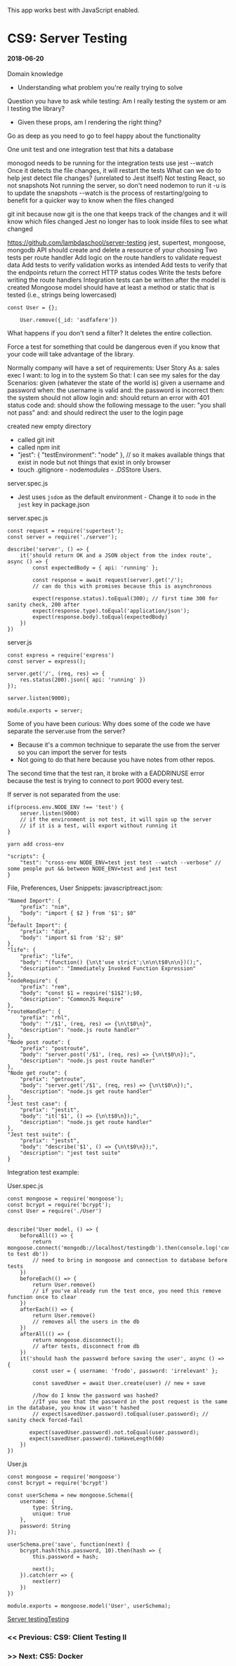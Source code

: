 This app works best with JavaScript enabled.

# CS9: Server Testing

#### 2018-06-20

Domain knowledge

- Understanding what problem you're really trying to solve

Question you have to ask while testing: Am I really testing the system or am I testing the library?

- Given these props, am I rendering the right thing?

Go as deep as you need to go to feel happy about the functionality

One unit test and one integration test that hits a database

monogod needs to be running for the integration tests use jest --watch Once it detects the file changes, it will restart the tests What can we do to help jest detect file changes? (unrelated to Jest itself) Not testing React, so not snapshots Not running the server, so don't need nodemon to run it -u is to update the snapshots --watch is the process of restarting/going to benefit for a quicker way to know when the files changed

git init because now git is the one that keeps track of the changes and it will know which files changed Jest no longer has to look inside files to see what changed

<https://github.com/lambdaschool/server-testing> jest, supertest, mongoose, mongodb API should create and delete a resource of your choosing Two tests per route handler Add logic on the route handlers to validate request data Add tests to verify validation works as intended Add tests to verify that the endpoints return the correct HTTP status codes Write the tests before writing the route handlers Integration tests can be written after the model is created Mongoose model should have at least a method or static that is tested (i.e., strings being lowercased)

    const User = {};

        User.remove({_id: 'asdfafere'})

What happens if you don't send a filter? It deletes the entire collection.

Force a test for something that could be dangerous even if you know that your code will take advantage of the library.

Normally company will have a set of requirements: User Story As a: sales exec I want: to log in to the system So that: I can see my sales for the day Scenarios: given (whatever the state of the world is) given a username and password when: the username is valid and: the password is incorrect then: the system should not allow login and: should return an error with 401 status code and: should show the following message to the user: "you shall not pass" and: and should redirect the user to the login page

created new empty directory

- called git init
- called npm init
- "jest": { "testEnvironment": "node" }, // so it makes available things that exist in node but not things that exist in only browser
- touch .gitignore - node*modules - .DS*Store Users.

server.spec.js

- Jest uses `jsdom` as the default environment - Change it to `node` in the `jest` key in package.json

server.spec.js

    const request = require('supertest');
    const server = require('./server');

    describe('server', () => {
        it('should return OK and a JSON object from the index route', async () => {
            const expectedBody = { api: 'running' };

            const response = await request(server).get('/');
            // can do this with promises because this is asynchronous

            expect(response.status).toEqual(300); // first time 300 for sanity check, 200 after
            expect(response.type).toEqual('application/json');
            expect(response.body).toEqual(expectedBody)
        })
    })

server.js

    const express = require('express')
    const server = express();

    server.get('/', (req, res) => {
        res.status(200).json({ api: 'running' })
    });

    server.listen(9000);

    module.exports = server;

Some of you have been curious: Why does some of the code we have separate the server.use from the server?

- Because it's a common technique to separate the use from the server so you can import the server for tests
- Not going to do that here because you have notes from other repos.

The second time that the test ran, it broke with a EADDRINUSE error because the test is trying to connect to port 9000 every test.

If server is not separated from the use:

    if(process.env.NODE_ENV !== 'test') {
        server.listen(9000)
        // if the environment is not test, it will spin up the server
        // if it is a test, will export without running it
    }

`yarn add cross-env`

    "scripts": {
        "test": "cross-env NODE_ENV=test jest test --watch --verbose" // some people put && between NODE_ENV=test and jest test
    }

File, Preferences, User Snippets: javascriptreact.json:

    "Named Import": {
        "prefix": "nim",
        "body": "import { $2 } from '$1'; $0"
    },
    "Default Import": {
        "prefix": "dim",
        "body": "import $1 from '$2'; $0"
    },
    "life": {
        "prefix": "life",
        "body": "(function() {\n\t'use strict';\n\n\t$0\n\n})();",
        "description": "Immediately Invoked Function Expression"
    },
    "nodeRequire": {
        "prefix": "rem",
        "body": "const $1 = require('$1$2');$0,
        "description": "CommonJS Require"
    },
    "routeHandler": {
        "prefix": "rhl",
        "body": "'/$1', (req, res) => {\n\t$0\n}",
        "description": "node.js route handler"
    },
    "Node post route": {
        "prefix": "postroute",
        "body": "server.post('/$1', (req, res) => {\n\t$0\n});",
        "description": "node.js post route handler"
    },
    "Node get route": {
        "prefix": "getroute",
        "body": "server.get('/$1', (req, res) => {\n\t$0\n});",
        "description": "node.js get route handler"
    },
    "Jest test case": {
        "prefix": "jestit",
        "body": "it('$1', () => {\n\t$0\n});",
        "description": "node.js get route handler"
    },
    "Jest test suite": {
        "prefix": "jestst",
        "body": "describe('$1', () => {\n\t$0\n});",
        "description": "jest test suite"
    }

Integration test example:

User.spec.js

    const mongoose = require('mongoose');
    const bcrypt = require('bcrypt');
    const User = require('./User')


    describe('User model, () => {
        beforeAll(() => {
            return mongoose.connect('mongodb://localhost/testingdb').then(console.log('connected to test db'))
            // need to bring in mongoose and connection to database before tests
        })
        beforeEach(() => {
            return User.remove()
            // if you've already run the test once, you need this remove function once to clear
        })
        afterEach(() => {
            return User.remove()
            // removes all the users in the db
        })
        afterAll(() => {
            return mongoose.disconnect();
            // after tests, disconnect from db
        })
        it('should hash the password before saving the user', async () => {
            const user = { username: 'frodo', password: 'irrelevant' };

            const savedUser = await User.create(user) // new + save

            //how do I know the password was hashed?
            //If you see that the password in the post request is the same in the database, you know it wasn't hashed
            // expect(savedUser.password).toEqual(user.password); // sanity check forced-fail

           expect(savedUser.password).not.toEqual(user.password);
           expect(savedUser.password).toHaveLength(60)
        })
    })

User.js

    const mongoose = require('mongoose')
    const bcrypt = require('bcrypt')

    const userSchema = new mongoose.Schema({
        username: {
            type: String,
            unique: true
        },
        password: String
    });

    userSchema.pre('save', function(next) {
        bcrypt.hash(this.password, 10).then(hash => {
            this.password = hash;

            next();
        }).catch(err => {
            next(err)
        })
    })

    module.exports = mongoose.model('User', userSchema);

[Server testing](../tags/server%20testing/index.html)[Testing](../tags/testing/index.html)

### &lt;&lt; Previous: CS9: Client Testing II

### &gt;&gt; Next: CS5: Docker

